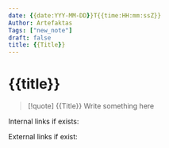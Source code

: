```yaml
---
date: {{date:YYY-MM-DD}}T{{time:HH:mm:ssZ}}
Author: Artefaktas
Tags: ["new_note"]
draft: false
title: {{Title}}
---
```


# {{title}}

> [!quote] {{Title}}
> Write something here

Internal links if exists:

External links if exist:
